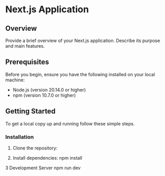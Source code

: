 # Next.js Application

## Overview

Provide a brief overview of your Next.js application. Describe its purpose and main features.

## Prerequisites

Before you begin, ensure you have the following installed on your local machine:

- Node.js (version 20.14.0 or higher)
- npm (version 10.7.0 or higher)

## Getting Started

To get a local copy up and running follow these simple steps.

### Installation

1. Clone the repository:

2. Install dependencies:
 npm install

3 Development Server
npm run dev

